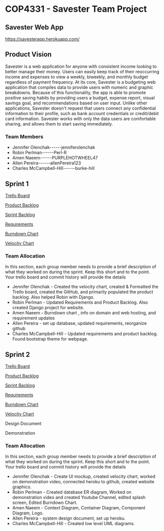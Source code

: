 # COP4331 - **Savester** Team Project

## Savester Web App

https://savesterapp.herokuapp.com/
## Product Vision

Savester is a web application for anyone with consistent income looking to better manage their money. Users can easily keep track of their reoccurring income and expenses to view a weekly, biweekly, and monthly budget regardless of payment frequency. At its core, Savester is a budgeting web application that compiles data to provide users with numeric and graphic breakdowns. Because of this functionality, the app is able to promote positive saving habits by providing users a budget, expense report, visual savings goal, and recommendations based on user input. Unlike other applications, Savester doesn't request that users connect any confidential information to their profile, such as bank account credentials or credit/debit card information. Savester works with only the data users are comfortable sharing, and allows them to start saving immediately.

### Team Members

* Jennifer Olenchak------jenniferolenchak
* Robin Perlman------Perl-R
* Amen Naeem------PURPLEHOTWHEEL47
* Allen Pereira------allenPereira123
* Charles McCampbell-Hill------burke-hill

## Sprint 1

[Trello Board](https://trello.com/b/wx8NhUQK/official-savester-team-board)

[Product Backlog](https://trello.com/b/wx8NhUQK/official-savester-team-board)

[Sprint Backlog](https://trello.com/b/wx8NhUQK/official-savester-team-board)

[Requirements](https://trello.com/b/wx8NhUQK/official-savester-team-board)

[Burndown Chart](http://prntscr.com/ykded9)

[Velocity Chart](https://github.com/jenniferolenchak/Savester/blob/main/Velocity%20Charts/velocity%20chart%201.JPG?raw=true)

### Team Allocation

In this section, each group member needs to provide a brief description of what they worked on during the sprint. Keep this short and to the point. Your trello board and commit history will provide the details

* Jennifer Olenchak - Created the velocity chart, created & Formatted the Trello board, created the GitHub, and primarily populated the product backlog. Also helped Robin with Django.
* Robin Perlman - Updated Requirements and Product Backlog. Also created Django project for website.
* Amen Naeem - Burndown chart , info on domain and web hosting, and requirement updates
* Allen Pereira - set up database, updated requirements, reorganize github
* Charles McCampbell-Hill - Updated requirements and product backlog. Found bootstrap theme for webpage.

## Sprint 2

[Trello Board](https://trello.com/b/wx8NhUQK/official-savester-team-board)

[Product Backlog](https://trello.com/b/wx8NhUQK/official-savester-team-board)

[Sprint Backlog](https://trello.com/b/wx8NhUQK/official-savester-team-board)

[Requirements](https://trello.com/b/wx8NhUQK/official-savester-team-board)

[Burndown Chart](https://github.com/jenniferolenchak/Savester/blob/main/Velocity%20Charts/BurndownChart2.PNG?raw=true)

[Velocity Chart](https://github.com/jenniferolenchak/Savester/blob/main/Velocity%20Charts/velocity%20chart%202.JPG?raw=true)

Design Document

Demonstration

### Team Allocation

In this section, each group member needs to provide a brief description of what they worked on during the sprint. Keep this short and to the point. Your trello board and commit history will provide the details

* Jennifer Olenchak - Create UI mockup, created velocity chart, worked on demonstration video, connected heroku to github, created website graphics.
* Robin Perlman - Created database ER diagram, Worked on demonstration video and created Youtube Channel, edited splash screen, Edited Burndown Chart.
* Amen Naeem - Context Diagram, Container Diagram, Component Diagram, Logo.
* Allen Pereira - system design document, set up heroku.
* Charles McCampbell-Hill - Created low level UML diagrams.
